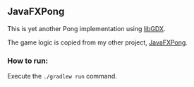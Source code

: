## JavaFXPong

This is yet another Pong implementation using [libGDX](https://libgdx.com/).

The game logic is copied from my other project, [JavaFXPong](https://github.com/dennispronin/JavaFXPong).

### How to run:

Execute the <code>./gradlew run</code> command.